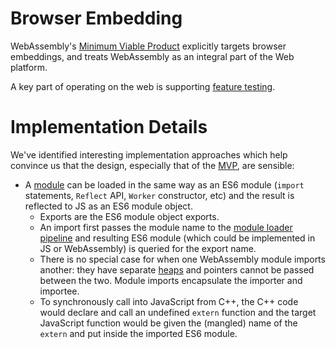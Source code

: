 # Browser Embedding

WebAssembly's [Minimum Viable Product](MVP.md) explicitly targets browser
embeddings, and treats WebAssembly as an integral part of the Web platform.

A key part of operating on the web is supporting
[feature testing](FeatureTest.md).

# Implementation Details

We've identified interesting implementation approaches which help convince us
that the design, especially that of the [MVP](MVP.md), are sensible:

* A [module](MVP.md#Modules) can be loaded in the same way as an ES6 module
  (`import` statements, `Reflect` API, `Worker` constructor, etc) and the result
  is reflected to JS as an ES6 module object.
  * Exports are the ES6 module object exports.
  * An import first passes the module name to the
    [module loader pipeline](http://whatwg.github.io/loader) and resulting ES6
    module (which could be implemented in JS or WebAssembly) is queried for the
    export name.
  * There is no special case for when one WebAssembly module imports another:
    they have separate [heaps](MVP.md#heap) and pointers cannot be passed
    between the two. Module imports encapsulate the importer and importee.
  * To synchronously call into JavaScript from C++, the C++ code would declare
    and call an undefined `extern` function and the target JavaScript function
    would be given the (mangled) name of the `extern` and put inside the
    imported ES6 module.
